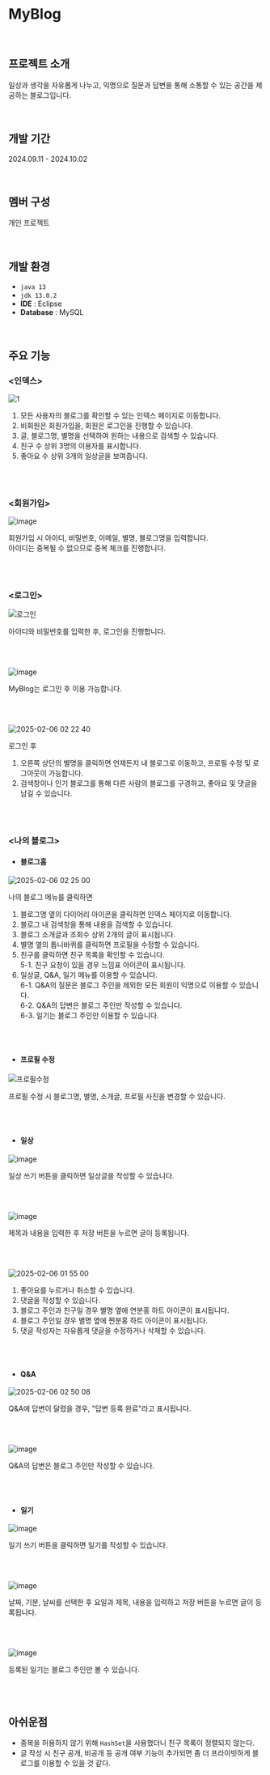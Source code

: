 # MyBlog


<br>

## 프로젝트 소개
일상과 생각을 자유롭게 나누고, 익명으로 질문과 답변을 통해 소통할 수 있는 공간을 제공하는 블로그입니다.  

<br>

## 개발 기간
2024.09.11 - 2024.10.02

<br>
  
## 멤버 구성
개인 프로젝트

<br>

## 개발 환경
- `java 13`
- `jdk 13.0.2`
- **IDE** : Eclipse
- **Database** : MySQL
  
<br>

## 주요 기능

### <인덱스>

![1](https://github.com/user-attachments/assets/35169cdf-cb70-4048-915c-0e32a1079550)
1. 모든 사용자의 블로그를 확인할 수 있는 인덱스 페이지로 이동합니다.
2. 비회원은 회원가입을, 회원은 로그인을 진행할 수 있습니다.
3. 글, 블로그명, 별명을 선택하여 원하는 내용으로 검색할 수 있습니다.
4. 친구 수 상위 3명의 이용자를 표시합니다.
5. 좋아요 수 상위 3개의 일상글을 보여줍니다.

<br><br>

### <회원가입>

![image](https://github.com/user-attachments/assets/07f2c5fd-4e9a-484f-b7f1-a2798454fb7c)


회원가입 시 아이디, 비밀번호, 이메일, 별명, 블로그명을 입력합니다. <br>
아이디는 중복될 수 없으므로 중복 체크를 진행합니다.

<br><br>

### <로그인>

![로그인](https://github.com/user-attachments/assets/a8d2635e-31d7-47e9-9d00-2c74850508ec)

아이디와 비밀번호를 입력한 후, 로그인을 진행합니다.

<br><br>

![image](https://github.com/user-attachments/assets/ce28c8d1-5f2b-44ac-8929-3e870842176a)

MyBlog는 로그인 후 이용 가능합니다.

<br><br>

![2025-02-06 02 22 40](https://github.com/user-attachments/assets/5bfa0d01-b109-4f3c-94d2-45e54fe907d2)


로그인 후 
1. 오른쪽 상단의 별명을 클릭하면 언제든지 내 블로그로 이동하고, 프로필 수정 및 로그아웃이 가능합니다.
2. 검색창이나 인기 블로그를 통해 다른 사람의 블로그를 구경하고, 좋아요 및 댓글을 남길 수 있습니다.

<br><br>

### <나의 블로그>
- #### 블로그홈

![2025-02-06 02 25 00](https://github.com/user-attachments/assets/8c149bc1-e26b-42c6-a529-84413cc26e98)


나의 블로그 메뉴를 클릭하면

1. 블로그명 옆의 다이어리 아이콘을 클릭하면 인덱스 페이지로 이동합니다.
2. 블로그 내 검색창을 통해 내용을 검색할 수 있습니다.
3. 블로그 소개글과 조회수 상위 2개의 글이 표시됩니다.
4. 별명 옆의 톱니바퀴를 클릭하면 프로필을 수정할 수 있습니다.
5. 친구를 클릭하면 친구 목록을 확인할 수 있습니다.<br>
 5-1. 친구 요청이 있을 경우 느낌표 아이콘이 표시됩니다.
6. 일상글, Q&A, 일기 메뉴를 이용할 수 있습니다.<br>
 6-1. Q&A의 질문은 블로그 주인을 제외한 모든 회원이 익명으로 이용할 수 있습니다.<br>
 6-2. Q&A의 답변은 블로그 주인만 작성할 수 있습니다.<br>
 6-3. 일기는 블로그 주인만 이용할 수 있습니다.<br>
   
<br><br>

- #### 프로필 수정

![프로필수정](https://github.com/user-attachments/assets/86f7dd9b-9bf4-4398-8920-48fa24df8ff2)

프로필 수정 시 블로그명, 별명, 소개글, 프로필 사진을 변경할 수 있습니다.

<br><br>

- #### 일상

![image](https://github.com/user-attachments/assets/27c424af-71e8-45b1-b290-cc5731e496b3)

일상 쓰기 버튼을 클릭하면 일상글을 작성할 수 있습니다.

<br><br>

![image](https://github.com/user-attachments/assets/e65947d2-8276-4bab-bb22-1bf1e95af8b5)

제목과 내용을 입력한 후 저장 버튼을 누르면 글이 등록됩니다.

<br><br>

![2025-02-06 01 55 00](https://github.com/user-attachments/assets/7df5d302-9e47-46b9-9a8f-96ceb1baeaf7)

1. 좋아요를 누르거나 취소할 수 있습니다.
2. 댓글을 작성할 수 있습니다.
3. 블로그 주인과 친구일 경우 별명 옆에 연분홍 하트 아이콘이 표시됩니다.
4. 블로그 주인일 경우 별명 옆에 찐분홍 하트 아이콘이 표시됩니다.
5. 댓글 작성자는 자유롭게 댓글을 수정하거나 삭제할 수 있습니다.

<br><br>

- #### Q&A

![2025-02-06 02 50 08](https://github.com/user-attachments/assets/c7ed8240-10ea-475c-93a1-7aaf8eb2dd30)

Q&A에 답변이 달렸을 경우, "답변 등록 완료"라고 표시됩니다.

<br><br>

![image](https://github.com/user-attachments/assets/326cf243-1b23-42aa-9885-51011dd0df34)

Q&A의 답변은 블로그 주인만 작성할 수 있습니다.

<br><br>

- #### 일기

![image](https://github.com/user-attachments/assets/549d8169-1a51-4e11-83ca-a85054d023d8)

일기 쓰기 버튼을 클릭하면 일기를 작성할 수 있습니다.

<br><br>

![image](https://github.com/user-attachments/assets/2822a6bc-a525-4c39-9c40-520e22141989)

날짜, 기분, 날씨를 선택한 후 요일과 제목, 내용을 입력하고 저장 버튼을 누르면 글이 등록됩니다.

<br><br>

![image](https://github.com/user-attachments/assets/ab8b1b71-51a2-48ae-87e7-72bb0f938c78)

등록된 일기는 블로그 주인만 볼 수 있습니다.

<br><br>

## 아쉬운점
- 중복을 허용하지 않기 위해 `HashSet`을 사용했더니 친구 목록이 정렬되지 않는다.
- 글 작성 시 친구 공개, 비공개 등 공개 여부 기능이 추가되면 좀 더 프라이빗하게 블로그를 이용할 수 있을 것 같다.


<br><br><br>
